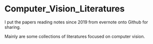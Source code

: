 # Computer_Vision_Literatures
I put the papers reading notes since 2019 from evernote onto Github for sharing.

Mainly are some collections of literatures focused on computer vision.
